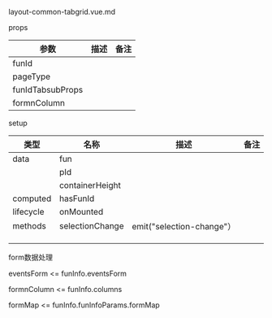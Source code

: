 layout-common-tabgrid.vue.md



props

| 参数             | 描述 | 备注 |
| ---------------- | ---- | ---- |
| funId            |      |      |
| pageType         |      |      |
| funIdTabsubProps |      |      |
| formnColumn      |      |      |

setup

| 类型      | 名称            | 描述                      | 备注 |
| --------- | --------------- | ------------------------- | ---- |
| data      | fun             |                           |      |
|           | pId             |                           |      |
|           | containerHeight |                           |      |
| computed  | hasFunId        |                           |      |
| lifecycle | onMounted       |                           |      |
| methods   | selectionChange | emit("selection-change"） |      |
|           |                 |                           |      |
|           |                 |                           |      |
|           |                 |                           |      |

form数据处理

 eventsForm <= funInfo.eventsForm

 formnColumn <= funInfo.columns

formMap  <= funInfo.funInfoParams.formMap